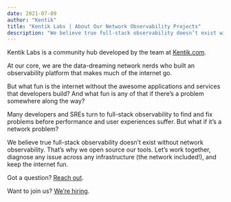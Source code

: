 ```yaml
---
date: 2021-07-09
author: "Kentik"
title: "Kentik Labs | About Our Network Observability Projects"
description: "We believe true full-stack observability doesn’t exist without network observability. That’s why we open source our tools. Let’s work together, diagnose any issue across any infrastructure (the network included!), and keep the internet fun."
---
```


Kentik Labs is a community hub developed by the team at [Kentik.com](http://www.kentik.com).

At our core, we are the data-dreaming network nerds who built an observability platform that makes much of the internet go.

But what fun is the internet without the awesome applications and services that developers build? And what fun is any of that if there’s a problem somewhere along the way?

Many developers and SREs turn to full-stack observability to find and fix problems before performance and user experiences suffer. But what if it’s a network problem?

We believe true full-stack observability doesn’t exist without network observability. That’s why we open source our tools. Let’s work together, diagnose any issue across any infrastructure (the network included!), and keep the internet fun.

Got a question? [Reach out](mailto:labs@kentik.com).

Want to join us? [We’re hiring](https://www.kentik.com/careers/#postings).
